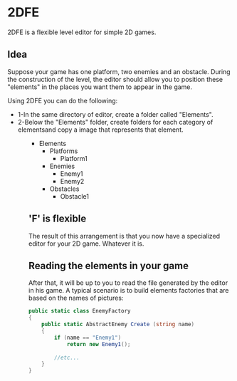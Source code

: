 <h1>2DFE</h1>


<p>
2DFE is a flexible level editor for simple 2D games.
</p>


<h2>Idea</h2>

<p>
Suppose your game has one platform, two enemies and an obstacle. During the construction of the level, the editor should allow you to position these "elements" in the places you want them to appear in the game.
</p>

<p>
Using 2DFE you can do the following: 

<ul>
<li>1-In the same directory of editor, create a folder called "Elements".</li>
<li>2-Below the "Elements" folder, create folders for each category of elementsand copy a image that represents that element.</li>
<ul>

<ul>
    <li>
      Elements
      <ul>
        <li>
            Platforms
            <ul>
                <li>Platform1</li>
            </ul>
        </li>
        <li>
            Enemies
            <ul>
                <li>Enemy1</li>
                <li>Enemy2</li>
            </ul>
        </li>
        <li>
            Obstacles
            <ul>
                <li>Obstacle1</li>
            </ul>
        </li>
      </ul>
    </li>
</ul>
</p>

<h2>'F' is flexible</h2>

<p>
The result of this arrangement is that you now have a specialized editor for your 2D game. Whatever it is.
</p>

<h2>Reading the elements in your game</h2>

<p>
After that, it will be up to you to read the file generated by the editor in his game. A typical scenario is to build elements factories that are based on the names of pictures: 
</p>

```c#
public static class EnemyFactory 
{
    public static AbstractEnemy Create (string name) 
    {
        if (name == "Enemy1")
            return new Enemy1();
            
        //etc...
    } 
}
```

